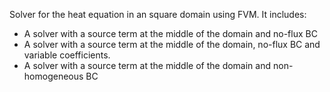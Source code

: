 Solver for the heat equation in an square domain using FVM.
It includes:
 - A solver with a source term at the middle of the domain and no-flux BC
 - A solver with a source term at the middle of the domain, no-flux BC and variable coefficients.
 - A solver with a source term at the middle of the domain and non-homogeneous BC
 
